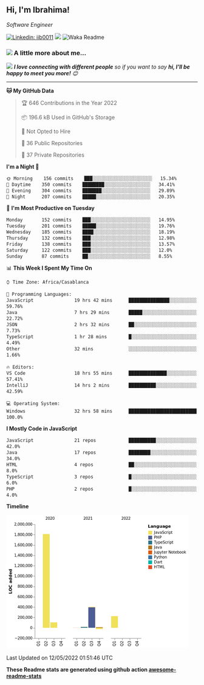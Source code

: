 <h2>Hi, I'm Ibrahima! </h2>
<p><em>Software Engineer 
</em></p>


[![Linkedin: iib0011](https://img.shields.io/badge/-iib0011-blue?style=flat-square&logo=Linkedin&logoColor=white&link=https://www.linkedin.com/in/iib0011/)](https://www.linkedin.com/in/iib0011/)
![](https://visitor-badge.glitch.me/badge?page_id=iib0011)
![Waka Readme](https://github.com/iib0011/iib0011/workflows/Waka%20Readme/badge.svg)


### <img src="https://media.giphy.com/media/VgCDAzcKvsR6OM0uWg/giphy.gif" width="50"> A little more about me...  


<img src="https://media.giphy.com/media/LnQjpWaON8nhr21vNW/giphy.gif" width="60"> <em><b>I love connecting with different people</b> so if you want to say <b>hi, I'll be happy to meet you more!</b> 😊</em>

---
<!--START_SECTION:waka-->

**🐱 My GitHub Data** 

> 🏆 646 Contributions in the Year 2022
 > 
> 📦 196.6 kB Used in GitHub's Storage 
 > 
> 🚫 Not Opted to Hire
 > 
> 📜 36 Public Repositories 
 > 
> 🔑 37 Private Repositories  
 > 
**I'm a Night 🦉** 

```text
🌞 Morning    156 commits    ███░░░░░░░░░░░░░░░░░░░░░░   15.34% 
🌆 Daytime    350 commits    ████████░░░░░░░░░░░░░░░░░   34.41% 
🌃 Evening    304 commits    ███████░░░░░░░░░░░░░░░░░░   29.89% 
🌙 Night      207 commits    █████░░░░░░░░░░░░░░░░░░░░   20.35%

```
📅 **I'm Most Productive on Tuesday** 

```text
Monday       152 commits    ███░░░░░░░░░░░░░░░░░░░░░░   14.95% 
Tuesday      201 commits    █████░░░░░░░░░░░░░░░░░░░░   19.76% 
Wednesday    185 commits    ████░░░░░░░░░░░░░░░░░░░░░   18.19% 
Thursday     132 commits    ███░░░░░░░░░░░░░░░░░░░░░░   12.98% 
Friday       138 commits    ███░░░░░░░░░░░░░░░░░░░░░░   13.57% 
Saturday     122 commits    ███░░░░░░░░░░░░░░░░░░░░░░   12.0% 
Sunday       87 commits     ██░░░░░░░░░░░░░░░░░░░░░░░   8.55%

```


📊 **This Week I Spent My Time On** 

```text
⌚︎ Time Zone: Africa/Casablanca

💬 Programming Languages: 
JavaScript               19 hrs 42 mins      ███████████████░░░░░░░░░░   59.76% 
Java                     7 hrs 29 mins       █████░░░░░░░░░░░░░░░░░░░░   22.72% 
JSON                     2 hrs 32 mins       ██░░░░░░░░░░░░░░░░░░░░░░░   7.73% 
TypeScript               1 hr 28 mins        █░░░░░░░░░░░░░░░░░░░░░░░░   4.49% 
Other                    32 mins             ░░░░░░░░░░░░░░░░░░░░░░░░░   1.66%

🔥 Editors: 
VS Code                  18 hrs 55 mins      ██████████████░░░░░░░░░░░   57.41% 
IntelliJ                 14 hrs 2 mins       ██████████░░░░░░░░░░░░░░░   42.59%

💻 Operating System: 
Windows                  32 hrs 58 mins      █████████████████████████   100.0%

```

**I Mostly Code in JavaScript** 

```text
JavaScript               21 repos            ██████████░░░░░░░░░░░░░░░   42.0% 
Java                     17 repos            ████████░░░░░░░░░░░░░░░░░   34.0% 
HTML                     4 repos             ██░░░░░░░░░░░░░░░░░░░░░░░   8.0% 
TypeScript               3 repos             █░░░░░░░░░░░░░░░░░░░░░░░░   6.0% 
PHP                      2 repos             █░░░░░░░░░░░░░░░░░░░░░░░░   4.0%

```


**Timeline**

![Chart not found](https://raw.githubusercontent.com/iib0011/iib0011/master/charts/bar_graph.png) 


 Last Updated on 12/05/2022 01:51:46 UTC
<!--END_SECTION:waka-->

**These Readme stats are generated using github action [awesome-readme-stats](https://github.com/iib0011/waka-readme-stats)**
